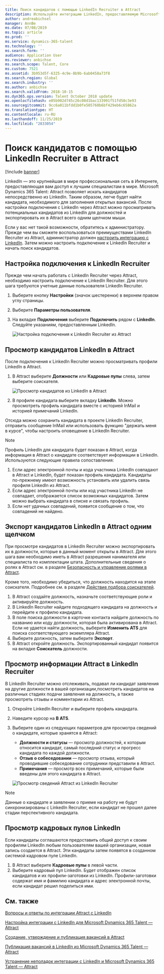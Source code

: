 ```yaml
---
title: Поиск кандидатов с помощью LinkedIn Recruiter в Attract
description: Используйте интеграцию LinkedIn, предоставляемую Microsoft Dynamics 365 Talent - Attract, для поиска кандидатов на вакансии с помощью LinkedIn Recruiter.
author: andreabichsel
manager: AnnBe
ms.date: 07/08/2019
ms.topic: article
ms.prod: ''
ms.service: dynamics-365-talent
ms.technology: ''
ms.search.form: ''
audience: Application User
ms.reviewer: anbichse
ms.search.scope: Talent, Core
ms.custom: 7521
ms.assetid: 3b953d5f-6325-4c9e-8b9b-6ab0458a73f8
ms.search.region: Global
ms.search.industry: ''
ms.author: anbichse
ms.search.validFrom: 2018-10-15
ms.dyn365.ops.version: Talent October 2018 update
ms.openlocfilehash: e05b902d745c26c08d1bac133991f51fd58c3e93
ms.sourcegitcommit: 9cc6a011bfdd1b0fe505760b6bf429eb6c65862a
ms.translationtype: HT
ms.contentlocale: ru-RU
ms.lasthandoff: 11/25/2019
ms.locfileid: "2833054"
---
```

# <a name="source-candidates-with-linkedin-recruiter-in-attract"></a>Поиск кандидатов с помощью LinkedIn Recruiter в Attract

[!include [banner](includes/banner.md)]

LinkedIn — это крупнейшая в мире профессиональная сеть в Интернете, предоставляющая вам доступ к лучшим специалистам в мире. Microsoft Dynamics 365 Talent: Attract позволяет искать кандидатов непосредственно из LinkedIn. Таким образом, легче будет найти кандидата, необходимого для заполнения открытых вакансий. После настройки подключения с LinkedIn через Attract можно просматривать потенциальных кандидатов из LinkedIn для должностей и экспортировать их в Attract всего одним щелчком мыши.

Если у вас нет такой возможности, обратитесь к администратору. Прежде чем вы сможете воспользоваться преимуществами LinkedIn Recruiter из Attract, администратор должен [настроить интеграцию с LinkedIn](./attract-admin-linkedin.md). Затем можно настроить подключение к LinkedIn Recruiter и начать поиск кандидатов.

## <a name="set-up-your-connection-with-linkedin-recruiter"></a>Настройка подключения к LinkedIn Recruiter

Прежде чем начать работать с LinkedIn Recruiter через Attract, необходимо настроить подключение к LinkedIn Recruiter. Для этого шага требуются учетные данные пользователя LinkedIn Recruiter.

1. Выберите кнопку **Настройки** (значок шестеренки) в верхнем правом углу страницы.
2. Выберите **Параметры пользователя**.
3. На вкладке **Подключения** выберите **Подключить** рядом с **LinkedIn**. Следуйте указаниям, предоставленным LinkedIn.

    ![[Настройка подключения к LinkedIn Recruiter из Attract](./media/attract-set-up-linkedin-recruiter-connection.png)](./media/attract-set-up-linkedin-recruiter-connection.png)

## <a name="view-linkedin-candidates-in-attract"></a>Просмотр кандидатов LinkedIn в Attract

После подключения к LinkedIn Recruiter можно просматривать профили LinkedIn в Attract.

1. В Attract выберите **Должности** или **Кадровые пулы** слева, затем выберите соискателя.

    ![[Просмотр кандидатов из LinkedIn в Attract](./media/attract-view-linkedin-candidates.png)](./media/attract-view-linkedin-candidates.png)

2. В профиле кандидата выберите вкладку **LinkedIn**. Можно просмотреть профиль кандидата вместе с историей InMail и историей примечаний LinkedIn.

Отсюда можно сохранить кандидата в проекте LinkedIn Recruiter, отправить сообщение InMail или использовать функцию "держать меня в курсе", чтобы настроить оповещение в LinkedIn Recruiter.

> [!NOTE]
> Профиль LinkedIn для кандидата будет показан в Attract, когда информация в Attract о кандидате соответствует информации в LinkedIn. Используются следующие правила сопоставления:
> 
> 1. Если адрес электронной почты и кода участника LinkedIn совпадают в Attract и LinkedIn, будет показан профиль кандидата. Кандидаты по-прежнему имеют возможность установить или удалить связь профиля LinkedIn из Attract.
> 2. Если адрес электронной почты или код участника LinkedIn не совпадает, отображается список возможных кандидатов. Затем можно выбрать кандидата в списке и связать профиль.
> 3. Если нет удачных совпадений, появится сообщение о том, что совпадений не найдено.

## <a name="export-linkedin-candidates-to-attract-with-one-click"></a>Экспорт кандидатов LinkedIn в Attract одним щелчком

При просмотре кандидатов в LinkedIn Recruiter можно экспортировать их в должности, которые в данный момент открыты в Attract. Для этого шага вам необходимо иметь в Attract разрешения нанимателя или специалиста по комплектации штата. Дополнительные сведения о ролях в Attract см. в разделе [Безопасность и управление ролями в Attract](https://docs.microsoft.com/dynamics365/unified-operations/talent/security-attract).

Кроме того, необходимо убедиться, что должность находится на этапе соискателя. Подробнее см. в разделе [Действие подбора соискателей](./activities-attract.md#prospect-activity).

1. В Attract создайте должность, назначьте соответствующие роли и активируйте должность.
2. В LinkedIn Recruiter найдите подходящего кандидата на должность и перейдите к профилю кандидата.
3. В поле поиска должности в карточке контакта найдите должность по названию или коду должности, которая была активирована в Attract. Если не удается найти должность, выберите **Изменить ATS** для поиска соответствующего экземпляра Attract.
4. Выберите должность, затем выберите **Экспорт**.
5. В Attract откройте должность. Экспортированный кандидат появится на вкладке **Соискатель** должности.

## <a name="view-attract-information-in-linkedin-recruiter"></a>Просмотр информации Attract в LinkedIn Recruiter

В LinkedIn Recruiter можно отслеживать, подавал ли кандидат заявления на другие должности в вашей организации,посмотреть кандидатов на различных стадиях подачи заявления на должность, а также просмотреть отзывы и комментарии из Attract.

1. Откройте LinkedIn Recruiter и выберите профиль кандидата.
2. Наведите курсор на **В ATS**.
3. Выберите один из следующих параметров для просмотра сведений о кандидате, которые хранятся в Attract:

    - **Должности и статусы** — просмотр должностей, к которым относится кандидат, самый последний статус и прогресс кандидата по каждой должности.
    - **Отзыв о собеседовании** — просмотр отзыва, который проводившие собеседование сотрудники представили в Attract.
    - **Примечания** — просмотр всех примечаний, которые были введены для этого кандидата в Attract.

    ![[Просмотр сведений Attract из LinkedIn Recruiter](./media/attract-view-information-from-linkedin-recruiter.png)](./media/attract-view-information-from-linkedin-recruiter.png)

> [!NOTE]
> Данные о кандидате и заявлении о приеме на работу не будут синхронизированы с LinkedIn Recruiter, если кандидат не прошел далее стадии перспективного кандидата.

## <a name="view-linkedin-talent-pools"></a>Просмотр кадровых пулов LinkedIn

Если кандидаты соглашаются предоставить общий доступ к своим профилям LinkedIn любым пользователям вашей организации, новая запись создается в Attract. Эти кандидаты затем появятся в созданном системой кадровом пуле LinkedIn.

1. В Attract выберите **Кадровые пулы** в левой части.
2. Выберите кадровый пул LinkedIn. Будет отображен список кандидатов и их профили-заготовки из LinkedIn. Профили-заготовки содержат имя и фамилию кандидата и адрес электронной почты, если кандидат решил поделиться ими.

## <a name="see-also"></a>См. также

[Вопросы и ответы по интеграции Attract с LinkedIn](./attract-linkedin-faq.md)

[Настройка интеграции с LinkedIn для Microsoft Dynamics 365 Talent — Attract](./attract-admin-linkedin.md)

[Создание, утверждение и публикация вакансий в Attract](./creating-jobs-attract.md)

[Публикация вакансий в LinkedIn из Microsoft Dynamics 365 Talent — Attract](./attract-post-jobs-to-linkedin.md)

[Устранение неполадок интеграции с LinkedIn и Microsoft Dynamics 365 Talent — Attract](./attract-troubleshoot-linkedin.md)
